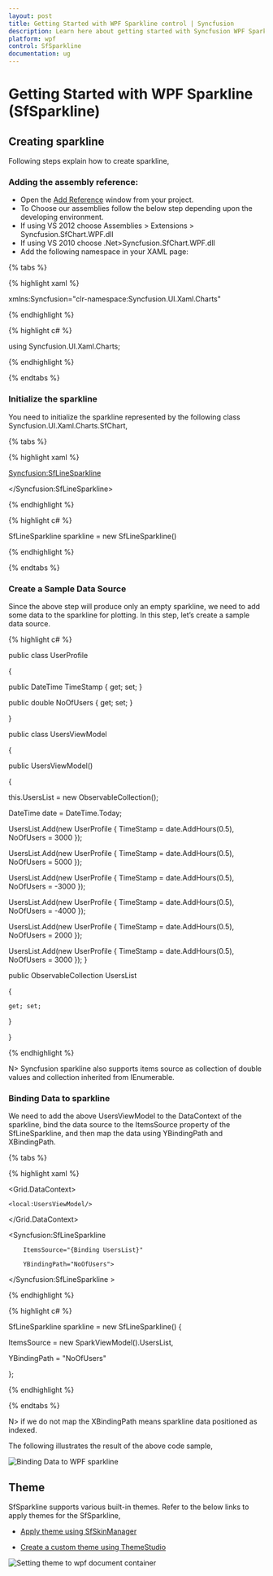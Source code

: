 ```yaml
---
layout: post
title: Getting Started with WPF Sparkline control | Syncfusion
description: Learn here about getting started with Syncfusion WPF Sparkline (SfSparkline) control, its elements and more.
platform: wpf
control: SfSparkline
documentation: ug
---
```


# Getting Started with WPF Sparkline (SfSparkline)

## Creating sparkline

Following steps explain how to create sparkline,

### Adding the assembly reference:

* Open the [Add Reference](http://msdn.microsoft.com/en-us/library/wkze6zky(v=vs.80).aspx) window from your project.
* To Choose our assemblies follow the below step depending upon the developing environment. 
* If using VS 2012 choose Assemblies > Extensions > Syncfusion.SfChart.WPF.dll 
* If using VS 2010 choose .Net>Syncfusion.SfChart.WPF.dll
* Add the following namespace in your XAML page:

{% tabs %}

{% highlight xaml %}

xmlns:Syncfusion="clr-namespace:Syncfusion.UI.Xaml.Charts"

{% endhighlight  %}

{% highlight c# %}

using Syncfusion.UI.Xaml.Charts;

{% endhighlight %}

{% endtabs %}

### Initialize the sparkline

You need to initialize the sparkline represented by the following class Syncfusion.UI.Xaml.Charts.SfChart,

{% tabs %}

{% highlight xaml %}

<Syncfusion:SfLineSparkline>

</Syncfusion:SfLineSparkline>

{% endhighlight  %}

{% highlight c# %}

SfLineSparkline sparkline = new SfLineSparkline()

{% endhighlight %}

{% endtabs %}

### Create a Sample Data Source

Since the above step will produce only an empty sparkline, we need to add some data to the sparkline for plotting. In this step, let’s create a sample data source.

{% highlight c# %}

public class UserProfile

 {

   public DateTime TimeStamp { get; set; }

   public double NoOfUsers { get; set; }

 } 

public class UsersViewModel

 {

 public UsersViewModel()

  {

   this.UsersList = new ObservableCollection<UserProfile>();

   DateTime date = DateTime.Today;

   UsersList.Add(new UserProfile { TimeStamp = date.AddHours(0.5), NoOfUsers = 3000 });

   UsersList.Add(new UserProfile { TimeStamp = date.AddHours(0.5), NoOfUsers = 5000 });

   UsersList.Add(new UserProfile { TimeStamp = date.AddHours(0.5), NoOfUsers = -3000 });

   UsersList.Add(new UserProfile { TimeStamp = date.AddHours(0.5), NoOfUsers = -4000 });

   UsersList.Add(new UserProfile { TimeStamp = date.AddHours(0.5), NoOfUsers = 2000 });

   UsersList.Add(new UserProfile { TimeStamp = date.AddHours(0.5), NoOfUsers = 3000 });  }

 public ObservableCollection<UserProfile> UsersList

  {

    get; set;

  }

 }

{% endhighlight  %}

N> Syncfusion sparkline also supports items source as collection of double values and collection inherited from IEnumerable.


### Binding Data to sparkline

We need to add the above UsersViewModel to the DataContext of the sparkline, bind the data source to the ItemsSource property of the SfLineSparkline, and then map the data using YBindingPath and XBindingPath.

{% tabs %}

{% highlight xaml %}

<Grid.DataContext>

	<local:UsersViewModel/>

</Grid.DataContext>

<Syncfusion:SfLineSparkline 

		ItemsSource="{Binding UsersList}" 

		YBindingPath="NoOfUsers">

</Syncfusion:SfLineSparkline >

{% endhighlight  %}

{% highlight c# %}

SfLineSparkline sparkline = new SfLineSparkline()
{

  ItemsSource = new SparkViewModel().UsersList,

  YBindingPath = "NoOfUsers"

};

{% endhighlight %}

{% endtabs %}

N> if we do not map the XBindingPath means sparkline data positioned as indexed.

The following illustrates the result of the above code sample,

![Binding Data to WPF sparkline](Getting-started_images/Getting-started_img1.png)

## Theme

SfSparkline supports various built-in themes. Refer to the below links to apply themes for the SfSparkline,

  * [Apply theme using SfSkinManager](https://help.syncfusion.com/wpf/themes/skin-manager)
	
  * [Create a custom theme using ThemeStudio](https://help.syncfusion.com/wpf/themes/theme-studio#creating-custom-theme)

  ![Setting theme to wpf document container](Getting-started_images/Theme.png)
   
